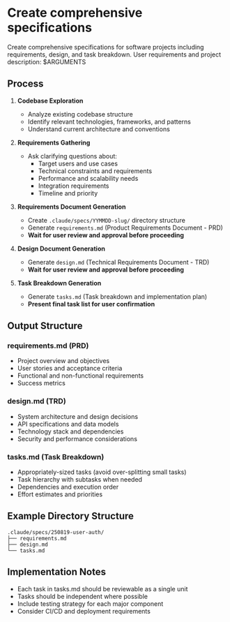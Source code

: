 # Create comprehensive specifications

Create comprehensive specifications for software projects including requirements, design, and task breakdown. User requirements and project description: $ARGUMENTS

## Process

1. **Codebase Exploration**

    - Analyze existing codebase structure
    - Identify relevant technologies, frameworks, and patterns
    - Understand current architecture and conventions

2. **Requirements Gathering**

    - Ask clarifying questions about:
        - Target users and use cases
        - Technical constraints and requirements
        - Performance and scalability needs
        - Integration requirements
        - Timeline and priority

3. **Requirements Document Generation**

    - Create `.claude/specs/YYMMDD-slug/` directory structure
    - Generate `requirements.md` (Product Requirements Document - PRD)
    - **Wait for user review and approval before proceeding**

4. **Design Document Generation**

    - Generate `design.md` (Technical Requirements Document - TRD)
    - **Wait for user review and approval before proceeding**

5. **Task Breakdown Generation**
    - Generate `tasks.md` (Task breakdown and implementation plan)
    - **Present final task list for user confirmation**

## Output Structure

### requirements.md (PRD)

-   Project overview and objectives
-   User stories and acceptance criteria
-   Functional and non-functional requirements
-   Success metrics

### design.md (TRD)

-   System architecture and design decisions
-   API specifications and data models
-   Technology stack and dependencies
-   Security and performance considerations

### tasks.md (Task Breakdown)

-   Appropriately-sized tasks (avoid over-splitting small tasks)
-   Task hierarchy with subtasks when needed
-   Dependencies and execution order
-   Effort estimates and priorities

## Example Directory Structure

```
.claude/specs/250819-user-auth/
├── requirements.md
├── design.md
└── tasks.md
```

## Implementation Notes

-   Each task in tasks.md should be reviewable as a single unit
-   Tasks should be independent where possible
-   Include testing strategy for each major component
-   Consider CI/CD and deployment requirements
